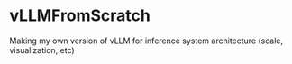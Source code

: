# vLLMFromScratch
Making my own version of vLLM for inference system architecture (scale, visualization, etc)
